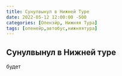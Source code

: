 ```yaml
---
title: Сунулвынул в Нижней Туре
date: 2022-05-12 12:00:00 -500
categories: [Опенэйр, Нижняя Тура]
tags: [опенейр,автобус,нижняятура]
---
```

## Сунулвынул в Нижней туре
будет